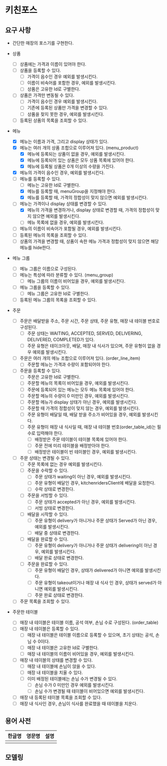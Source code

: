 # 키친포스

## 요구 사항

- 간단한 매장의 포스기를 구현한다.

- 상품
  - [ ] 상품에는 가격과 이름이 있어야 한다.
  - [ ] 상품을 등록할 수 있다.
    - [ ] 가격이 음수인 경우 예외를 발생시킨다.
    - [ ] 이름이 비속어를 포함한 경우, 예외를 발생시킨다.
    - [ ] 상품은 고유한 Id로 구별한다.
  - [ ] 상품은 가격만 변동될 수 있다.
    - [ ] 가격이 음수인 경우 예외를 발생시킨다.
    - [ ] 기존에 등록된 상품만 가격을 변경할 수 있다.
    - [ ] 상품을 찾지 못한 경우, 예외를 발생시킨다.
  - [ ] 등록된 상품의 목록을 조회할 수 있다.
  
- 메뉴
  - [x] 메뉴는 이름과 가격, 그리고 display 상태가 있다.
  - [x] 메뉴는 여러 개의 상품 조합으로 이루어져 있다. (menu_product)
    - [x] 메뉴에 등록되는 상품이 없을 경우, 예외를 발생시킨다.
    - [x] 메뉴에 등록되어 있는 상품은 모두 상품 목록에 있어야 한다.
    - [x] 메뉴에 등록될 상품은 0개 이상의 수량을 가진다.
  - [x] 메뉴의 가격이 음수인 경우, 예외를 발생시킨다.
  - [ ] 메뉴를 등록할 수 있다.
    - [ ] 메뉴는 고유한 Id로 구별한다.
    - [x] 메뉴를 등록할 때, menuGroup을 지정해야 한다.
    - [x] 메뉴를 등록할 때, 가격의 정합성이 맞지 않으면 예외를 발생시킨다.
  - [ ] 메뉴는 가격이나 display 상태를 변경할 수 있다.
    - [x] 메뉴의 가격을 변경하거나, display 상태로 변경할 때, 가격의 정합성이 맞지 않으면 예외를 발생시킨다.
    - [ ] 메뉴 목록에 없을 경우, 예외를 발생시킨다.
  - [ ] 메뉴의 이름이 비속어가 포함될 경우, 예외를 발생시킨다.
  - [ ] 등록된 메뉴의 목록을 조회할 수 있다.
  - [ ] 상품의 가격을 변경할 때, 상품이 속한 메뉴 가격과 정합성이 맞지 않으면 해당 메뉴를 hide한다. 

- 메뉴 그룹
  - [ ] 메뉴 그룹은 이름으로 구성된다.
  - [ ] 메뉴는 특성에 따라 분류할 수 있다. (menu_group)
    - [ ] 메뉴 그룹의 이름이 비어있을 경우, 예외를 발생시킨다.
  - [ ] 메뉴 그룹을 등록할 수 있다.
    - [ ] 메뉴 그룹은 고유한 Id로 구별한다. 
  - [ ] 등록된 메뉴 그룹의 목록을 조회할 수 있다.

- 주문
  - [ ] 주문은 배달받을 주소, 주문 시간, 주문 상태, 주문 유형, 매장 내 테이블 번호로 구성된다.
    - [ ] 주문 상태는 WAITING, ACCEPTED, SERVED, DELIVERING, DELIVERED, COMPLETED가 있다.
    - [ ] 주문 유형은 테이크아웃, 배달, 매장 내 식사가 있으며, 주문 유형이 없을 경우 예외를 발생시킨다.
  - [ ] 주문은 여러 개의 메뉴 조합으로 이루어져 있다. (order_line_item)
    - [ ] 주문할 메뉴는 가격과 수량이 포함되어야 한다.
  - [ ] 주문을 등록할 수 있다.
    - [ ] 주문은 고유한 Id로 구별한다.
    - [ ] 주문할 메뉴의 목록이 비어있을 경우, 예외를 발생시킨다.
    - [ ] 주문에 등록되어 있는 메뉴는 모두 메뉴 목록에 있어야 한다.
    - [ ] 주문할 메뉴의 수량이 0 미만인 경우, 예외를 발생시킨다.
    - [ ] 주문할 메뉴가 display 상태가 아닌 경우, 예외를 발생시킨다.
    - [ ] 주문할 때 가격의 정합성이 맞지 않는 경우, 예외를 발생시킨다.
    - [ ] 주문 유형이 배달일 때, 배달 받을 주소가 비어있을 경우, 예외를 발생시킨다.
    - [ ] 주문 유형이 매장 내 식사일 때, 매장 내 테이블 번호(order_table_id)는 필수로 입력해야 한다.
      - [ ] 배정받은 주문 테이블이 테이블 목록에 있어야 한다.
      - [ ] 주문 전에 미리 테이블을 배정받아야 한다.
      - [ ] 배정받은 테이블이 빈 테이블인 경우, 예외를 발생시킨다.
  - [ ] 주문 상태는 변경될 수 있다.
    - [ ] 주문 목록에 없는 경우 예외를 발생시킨다.
    - [ ] 주문을 수락할 수 있다.
      - [ ] 주문 상태가 waiting이 아닌 경우, 예외를 발생시킨다.
      - [ ] 주문 유형이 배달인 경우, kitchenridersClient에 배달을 요청한다.
      - [ ] 수락 상태로 변경한다.
    - [ ] 주문을 서빙할 수 있다.
      - [ ] 주문 상태가 accepted가 아닌 경우, 예외를 발생시킨다.
      - [ ] 서빙 상태로 변경한다.
    - [ ] 배달을 시작할 수 있다.
      - [ ] 주문 유형이 delivery가 아니거나 주문 상태가 Served가 아닌 경우, 예외를 발생시킨다.
      - [ ] 배달 중 상태로 변경한다.
    - [ ] 배달을 완료할 수 있다.
      - [ ] 주문 유형이 delivery가 아니거나 주문 상태가 delivering이 아닌 경우, 예외를 발생시킨다.
      - [ ] 배달 완료 상태로 변경한다.
    - [ ] 주문을 완료할 수 있다.
      - [ ] 주문 유형이 배달인 경우, 상태가 delivered가 아니면 예외를 발생시킨다.
      - [ ] 주문 유형이 takeout이거나 매장 내 식사 인 경우, 상태가 served가 아니면 예외를 발생시킨다.
      - [ ] 주문 완료 상태로 변경한다. 
  - [ ] 주문 목록을 조회할 수 있다.

- 주문한 테이블
  - [ ] 매장 내 테이블은 테이블 이름, 공석 여부, 손님 수로 구성된다. (order_table)
  - [ ] 매장 내 테이블은 등록할 수 있다.
    - [ ] 매장 내 테이블은 테이블 이름으로 등록할 수 있으며, 초기 상태는 공석, 손님 수 0이다.
    - [ ] 매장 내 테이블은 고유한 Id로 구별한다.
    - [ ] 매장 내 테이블의 이름이 비어있을 경우, 예외를 발생시킨다.
  - [ ] 매장 내 테이블의 상태를 변경할 수 있다.
    - [ ] 매장 내 테이블에 손님이 앉을 수 있다.
    - [ ] 매장 내 테이블을 치울 수 있다.
    - [ ] 이미 배정된 테이블에는 손님 수가 변경될 수 있다.
      - [ ] 손님 수가 0 미만인 경우 예외를 발생시킨다.
      - [ ] 손님 수가 변경될 때 테이블이 비어있으면 예외를 발생시킨다.
  - [ ] 매장 내 등록된 테이블 목록을 조회할 수 있다.
  - [ ] 매장 내 식사인 경우, 손님이 식사를 완료했을 때 테이블을 치운다.

## 용어 사전

| 한글명 | 영문명 | 설명 |
| --- | --- | --- |
|  |  |  |

## 모델링
